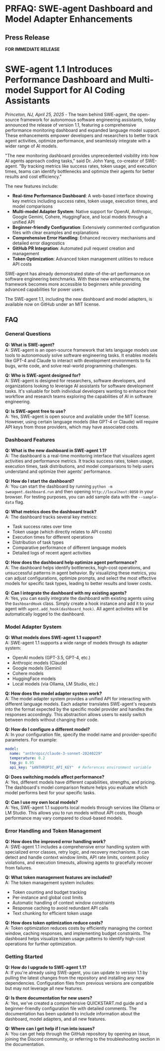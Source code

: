# PRFAQ: SWE-agent Dashboard and Model Adapter Enhancements

## Press Release

**FOR IMMEDIATE RELEASE**

# SWE-agent 1.1 Introduces Performance Dashboard and Multi-model Support for AI Coding Assistants

*Princeton, NJ, April 25, 2025* - The team behind SWE-agent, the open-source framework for autonomous software engineering assistants, today announced the release of version 1.1, featuring a comprehensive performance monitoring dashboard and expanded language model support. These enhancements empower developers and researchers to better track agent activities, optimize performance, and seamlessly integrate with a wider range of AI models.

"The new monitoring dashboard provides unprecedented visibility into how AI agents approach coding tasks," said Dr. John Yang, co-creator of SWE-agent. "By tracking metrics like success rates, token usage, and execution times, teams can identify bottlenecks and optimize their agents for better results and cost efficiency."

The new features include:

- **Real-time Performance Dashboard**: A web-based interface showing key metrics including success rates, token usage, execution times, and model comparisons
- **Multi-model Adapter System**: Native support for OpenAI, Anthropic, Google Gemini, Cohere, HuggingFace, and local models through a unified API
- **Beginner-friendly Configuration**: Extensively commented configuration files with clear examples and explanations
- **Comprehensive Error Handling**: Enhanced recovery mechanisms and detailed error diagnostics
- **GitHub PR Integration**: Automated pull request creation and management
- **Token Optimization**: Advanced token management utilities to reduce API costs

SWE-agent has already demonstrated state-of-the-art performance on software engineering benchmarks. With these new enhancements, the framework becomes more accessible to beginners while providing advanced capabilities for power users.

The SWE-agent 1.1, including the new dashboard and model adapters, is available now on GitHub under an MIT license.

## FAQ

### General Questions

**Q: What is SWE-agent?**  
A: SWE-agent is an open-source framework that lets language models use tools to autonomously solve software engineering tasks. It enables models like GPT-4 and Claude to interact with development environments to fix bugs, write code, and solve real-world programming challenges.

**Q: Who is SWE-agent designed for?**  
A: SWE-agent is designed for researchers, software developers, and organizations looking to leverage AI assistants for software development tasks. It's valuable for both individual developers wanting to enhance their workflow and research teams exploring the capabilities of AI in software engineering.

**Q: Is SWE-agent free to use?**  
A: Yes, SWE-agent is open source and available under the MIT license. However, using certain language models (like GPT-4 or Claude) will require API keys from those providers, which may have associated costs.

### Dashboard Features

**Q: What is the new dashboard in SWE-agent 1.1?**  
A: The dashboard is a real-time monitoring interface that visualizes agent activities and performance metrics. It tracks success rates, token usage, execution times, task distributions, and model comparisons to help users understand and optimize their agents' performance.

**Q: How do I start the dashboard?**  
A: You can start the dashboard by running `python -m sweagent.dashboard.run` and then opening `http://localhost:8050` in your browser. For testing purposes, you can add sample data with the `--sample-data` flag.

**Q: What metrics does the dashboard track?**  
A: The dashboard tracks several key metrics:
- Task success rates over time
- Token usage (which directly relates to API costs)
- Execution times for different operations
- Distribution of task types
- Comparative performance of different language models
- Detailed logs of recent agent activities

**Q: How does the dashboard help optimize agent performance?**  
A: The dashboard helps identify bottlenecks, high-cost operations, and unsuccessful patterns in agent behavior. By visualizing these metrics, you can adjust configurations, optimize prompts, and select the most effective models for specific task types, leading to better results and lower costs.

**Q: Can I integrate the dashboard with my existing agents?**  
A: Yes, you can easily integrate the dashboard with existing agents using the `DashboardHook` class. Simply create a hook instance and add it to your agent with `agent.add_hook(dashboard_hook)`. All agent activities will be automatically logged to the dashboard.

### Model Adapter System

**Q: What models does SWE-agent 1.1 support?**  
A: SWE-agent 1.1 supports a wide range of models through its adapter system:
- OpenAI models (GPT-3.5, GPT-4, etc.)
- Anthropic models (Claude)
- Google models (Gemini)
- Cohere models
- HuggingFace models
- Local models (via Ollama, LM Studio, etc.)

**Q: How does the model adapter system work?**  
A: The model adapter system provides a unified API for interacting with different language models. Each adapter translates SWE-agent's requests into the format expected by the specific model provider and handles the responses accordingly. This abstraction allows users to easily switch between models without changing their code.

**Q: How do I configure a different model?**  
A: In your configuration file, specify the model name and provider-specific parameters. For example:
```yaml
model:
  name: "anthropic/claude-3-sonnet-20240229"
  temperature: 0.2
  top_p: 0.95
  api_key: "$ANTHROPIC_API_KEY"  # References environment variable
```

**Q: Does switching models affect performance?**  
A: Yes, different models have different capabilities, strengths, and pricing. The dashboard's model comparison feature helps you evaluate which model performs best for your specific tasks.

**Q: Can I use my own local models?**  
A: Yes, SWE-agent 1.1 supports local models through services like Ollama or LM Studio. This allows you to run models without API costs, though performance may vary compared to cloud-based models.

### Error Handling and Token Management

**Q: How does the improved error handling work?**  
A: SWE-agent 1.1 includes a comprehensive error handling system with specialized error classes, retry logic, and recovery mechanisms. It can detect and handle context window limits, API rate limits, content policy violations, and execution timeouts, allowing agents to gracefully recover from failures.

**Q: What token management features are included?**  
A: The token management system includes:
- Token counting and budget tracking
- Per-instance and global cost limits
- Automatic handling of context window constraints
- Response caching to avoid redundant API calls
- Text chunking for efficient token usage

**Q: How does token optimization reduce costs?**  
A: Token optimization reduces costs by efficiently managing the context window, caching responses, and implementing budget constraints. The dashboard helps visualize token usage patterns to identify high-cost operations for further optimization.

### Getting Started

**Q: How do I upgrade to SWE-agent 1.1?**  
A: If you're already using SWE-agent, you can update to version 1.1 by pulling the latest changes from the repository and installing any new dependencies. Configuration files from previous versions are compatible but may not leverage all new features.

**Q: Is there documentation for new users?**  
A: Yes, we've created a comprehensive QUICKSTART.md guide and a beginner-friendly configuration file with detailed comments. The documentation has been updated to include information about the dashboard, model adapters, and all new features.

**Q: Where can I get help if I run into issues?**  
A: You can get help through the GitHub repository by opening an issue, joining the Discord community, or referring to the troubleshooting section in the documentation.